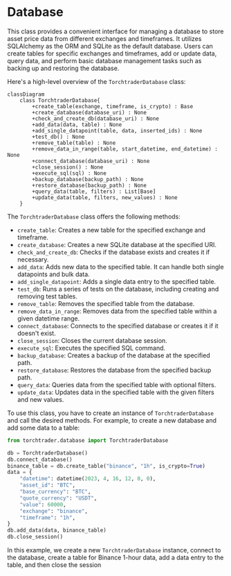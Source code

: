 # Database
This class provides a convenient interface for managing a database to store asset price data from different exchanges and timeframes. It utilizes SQLAlchemy as the ORM and SQLite as the default database. Users can create tables for specific exchanges and timeframes, add or update data, query data, and perform basic database management tasks such as backing up and restoring the database.

Here's a high-level overview of the `TorchtraderDatabase` class:



```mermaid
classDiagram
    class TorchtraderDatabase{
        +create_table(exchange, timeframe, is_crypto) : Base
        +create_database(database_uri) : None
        +check_and_create_db(database_uri) : None
        +add_data(data, table) : None
        +add_single_datapoint(table, data, inserted_ids) : None
        +test_db() : None
        +remove_table(table) : None
        +remove_data_in_range(table, start_datetime, end_datetime) : None
        +connect_database(database_uri) : None
        +close_session() : None
        +execute_sql(sql) : None
        +backup_database(backup_path) : None
        +restore_database(backup_path) : None
        +query_data(table, filters) : List[Base]
        +update_data(table, filters, new_values) : None
    }
```


The `TorchtraderDatabase` class offers the following methods:



* `create_table`: Creates a new table for the specified exchange and timeframe.
* `create_database`: Creates a new SQLite database at the specified URI.
* `check_and_create_db`: Checks if the database exists and creates it if necessary.
* `add_data`: Adds new data to the specified table. It can handle both single datapoints and bulk data.
* `add_single_datapoint`: Adds a single data entry to the specified table.
* `test_db`: Runs a series of tests on the database, including creating and removing test tables.
* `remove_table`: Removes the specified table from the database.
* `remove_data_in_range`: Removes data from the specified table within a given datetime range.
* `connect_database`: Connects to the specified database or creates it if it doesn't exist.
* `close_session`: Closes the current database session.
* `execute_sql`: Executes the specified SQL command.
* `backup_database`: Creates a backup of the database at the specified path.
* `restore_database`: Restores the database from the specified backup path.
* `query_data`: Queries data from the specified table with optional filters.
* `update_data`: Updates data in the specified table with the given filters and new values.

To use this class, you have to create an instance of `TorchtraderDatabase` and call the desired
methods. For example, to create a new database and add some data to a table:




```python
from torchtrader.database import TorchtraderDatabase

db = TorchtraderDatabase()
db.connect_database()
binance_table = db.create_table("binance", "1h", is_crypto=True)
data = {
    "datetime": datetime(2023, 4, 16, 12, 0, 0),
    "asset_id": "BTC",
    "base_currency": "BTC",
    "quote_currency": "USDT",
    "value": 60000,
    "exchange": "binance",
    "timeframe": "1h",
}
db.add_data(data, binance_table)
db.close_session()
```


In this example, we create a new `TorchtraderDatabase` instance, connect to the database, create a table for Binance 1-hour data, add a data entry to the table, and then close the session
